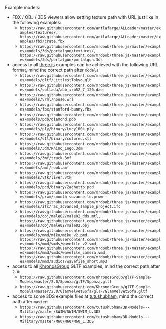 Example models:

- FBX / OBJ / 3DS viewers allow setting texture path with URL just like in the following examples:
  - `https://raw.githubusercontent.com/antlafarge/ALLoader/master/examples/textures/, https://raw.githubusercontent.com/antlafarge/ALLoader/master/examples/fbx/crate.fbx`
  - `https://raw.githubusercontent.com/mrdoob/three.js/master/examples/models/3ds/portalgun/textures/, https://raw.githubusercontent.com/mrdoob/three.js/master/examples/models/3ds/portalgun/portalgun.3ds`
- access to all [three.js](https://github.com/mrdoob/three.js/tree/master/examples) examples can be achieved with the following URL format, mind the correct path after `models`:
  - `https://raw.githubusercontent.com/mrdoob/three.js/master/examples/models/gltf/LittlestTokyo.glb`
  - `https://raw.githubusercontent.com/mrdoob/three.js/master/examples/models/collada/abb_irb52_7_120.dae`
  - `https://raw.githubusercontent.com/mrdoob/three.js/master/examples/models/vrml/house.wrl`
  - `https://raw.githubusercontent.com/mrdoob/three.js/master/examples/models/fbx/stanford-bunny.fbx`
  - `https://raw.githubusercontent.com/mrdoob/three.js/master/examples/models/pdb/diamond.pdb`
  - `https://raw.githubusercontent.com/mrdoob/three.js/master/examples/models/ply/binary/Lucy100k.ply`
  - `https://raw.githubusercontent.com/mrdoob/three.js/master/examples/models/stl/binary/colored.stl`
  - `https://raw.githubusercontent.com/mrdoob/three.js/master/examples/models/3dm/Rhino_Logo.3dm`
  - `https://raw.githubusercontent.com/mrdoob/three.js/master/examples/models/3mf/truck.3mf`
  - `https://raw.githubusercontent.com/mrdoob/three.js/master/examples/models/amf/rook.amf`
  - `https://raw.githubusercontent.com/mrdoob/three.js/master/examples/models/vtk/liver.vtk`
  - `https://raw.githubusercontent.com/mrdoob/three.js/master/examples/models/pcd/binary/Zaghetto.pcd`
  - `https://raw.githubusercontent.com/mrdoob/three.js/master/examples/models/prwm/smooth-suzanne.le.prwm`
  - `https://raw.githubusercontent.com/mrdoob/three.js/master/examples/models/ifc/rac_advanced_sample_project.ifc`
  - `https://raw.githubusercontent.com/mrdoob/three.js/master/examples/models/obj/male02/male02_dds.mtl, https://raw.githubusercontent.com/mrdoob/three.js/master/examples/models/obj/male02/male02.obj`
  - `https://raw.githubusercontent.com/mrdoob/three.js/master/examples/models/mmd/miku/miku_v2.pmd, https://raw.githubusercontent.com/mrdoob/three.js/master/examples/models/mmd/vmds/wavefile_v2.vmd, https://raw.githubusercontent.com/mrdoob/three.js/master/examples/models/mmd/vmds/wavefile_camera.vmd, https://raw.githubusercontent.com/mrdoob/three.js/master/examples/models/mmd/audios/wavefile_short.mp3`
- access to all [KhronosGroup](https://github.com/KhronosGroup/glTF-Sample-Models) GLTF examples, mind the correct path after `2.0`:
  - `https://raw.githubusercontent.com/KhronosGroup/glTF-Sample-Models/master/2.0/Sponza/glTF/Sponza.gltf`
  - `https://raw.githubusercontent.com/KhronosGroup/glTF-Sample-Models/master/2.0/GlamVelvetSofa/glTF/GlamVelvetSofa.gltf`
- access to some 3DS example files at [tutushubham](https://github.com/tutushubham/3D-Models---Military), mind the correct path after `master`:
  - `https://raw.githubusercontent.com/tutushubham/3D-Models---Military/master/SWIM/SWIM/SWIM_L.3DS`
  - `https://raw.githubusercontent.com/tutushubham/3D-Models---Military/master/M60/M60/M60_L.3DS`

